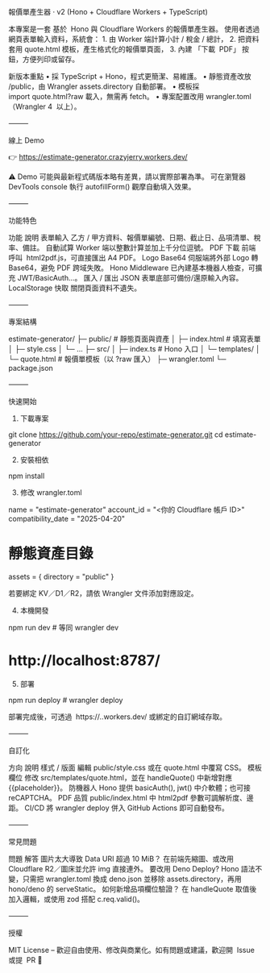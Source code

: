 報價單產生器 · v2 (Hono + Cloudflare Workers + TypeScript)

本專案是一套 基於  Hono 與 Cloudflare Workers 的報價單產生器。
使用者透過網頁表單輸入資料，系統會： 1. 由 Worker 端計算小計 / 稅金 / 總計， 2. 把資料套用 quote.html 模板，產生格式化的報價單頁面， 3. 內建 「下載  PDF」 按鈕，方便列印或留存。

新版本重點
• 採 TypeScript + Hono，程式更簡潔、易維護。
• 靜態資產改放 /public，由 Wrangler assets.directory 自動部署。
• 模板採 import quote.html?raw 載入，無需再 fetch。
• 專案配置改用 wrangler.toml（Wrangler 4  以上）。

⸻

線上 Demo

👉 https://estimate-generator.crazyjerry.workers.dev/

⚠ Demo 可能與最新程式碼版本略有差異，請以實際部署為準。
可在瀏覽器 DevTools console 執行 autofillForm() 觀摩自動填入效果。

⸻

功能特色

功能 說明
表單輸入 乙方 / 甲方資料、報價單編號、日期、截止日、品項清單、稅率、備註。
自動試算 Worker 端以整數計算並加上千分位逗號。
PDF 下載 前端呼叫  html2pdf.js，可直接匯出 A4 PDF。
Logo Base64 伺服端將外部 Logo 轉 Base64，避免 PDF 跨域失敗。
Hono Middleware 已內建基本機器人檢查，可擴充 JWT/BasicAuth…。
匯入 / 匯出 JSON 表單底部可備份/還原輸入內容。
LocalStorage 快取 關閉頁面資料不遺失。

⸻

專案結構

estimate-generator/
├─ public/ # 靜態頁面與資產
│ ├─ index.html # 填寫表單
│ ├─ style.css
│ └─ ...
├─ src/
│ ├─ index.ts # Hono 入口
│ └─ templates/
│ └─ quote.html # 報價單模板（以 ?raw 匯入）
├─ wrangler.toml
└─ package.json

⸻

快速開始

1. 下載專案

git clone https://github.com/your-repo/estimate-generator.git
cd estimate-generator

2. 安裝相依

npm install

3. 修改 wrangler.toml

name = "estimate-generator"
account_id = "<你的 Cloudflare 帳戶 ID>"
compatibility_date = "2025-04-20"

# 靜態資產目錄

assets = { directory = "public" }

若要綁定 KV／D1／R2，請依 Wrangler 文件添加對應設定。

4. 本機開發

npm run dev # 等同 wrangler dev

# http://localhost:8787/

5. 部署

npm run deploy # wrangler deploy

部署完成後，可透過  https://<worker-name>.<subdomain>.workers.dev/
或綁定的自訂網域存取。

⸻

自訂化

方向 說明
樣式 / 版面 編輯 public/style.css 或在 quote.html 中覆寫 CSS。
模板欄位 修改 src/templates/quote.html，並在 handleQuote() 中新增對應 {{placeholder}}。
防機器人 Hono 提供 basicAuth(), jwt() 中介軟體；也可接 reCAPTCHA。
PDF 品質 public/index.html 中 html2pdf 參數可調解析度、邊距。
CI/CD 將 wrangler deploy 併入 GitHub Actions 即可自動發布。

⸻

常見問題

問題 解答
圖片太大導致 Data URI 超過 10 MiB？ 在前端先縮圖、或改用 Cloudflare R2／圖床並允許 img 直接連外。
要改用 Deno Deploy? Hono 語法不變，只需把 wrangler.toml 換成 deno.json 並移除 assets.directory，再用 hono/deno 的 serveStatic。
如何新增品項欄位驗證？ 在 handleQuote 取值後加入邏輯，或使用 zod 搭配 c.req.valid()。

⸻

授權

MIT License – 歡迎自由使用、修改與商業化。如有問題或建議，歡迎開  Issue 或提  PR 🙌

